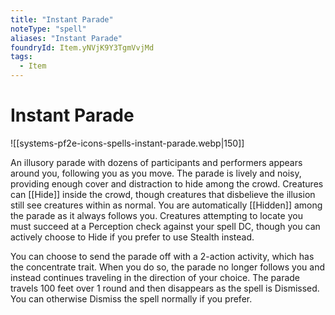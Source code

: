 ```yaml
---
title: "Instant Parade"
noteType: "spell"
aliases: "Instant Parade"
foundryId: Item.yNVjK9Y3TgmVvjMd
tags:
  - Item
---
```


# Instant Parade
![[systems-pf2e-icons-spells-instant-parade.webp|150]]

An illusory parade with dozens of participants and performers appears around you, following you as you move. The parade is lively and noisy, providing enough cover and distraction to hide among the crowd. Creatures can [[Hide]] inside the crowd, though creatures that disbelieve the illusion still see creatures within as normal. You are automatically [[Hidden]] among the parade as it always follows you. Creatures attempting to locate you must succeed at a Perception check against your spell DC, though you can actively choose to Hide if you prefer to use Stealth instead.

You can choose to send the parade off with a 2-action activity, which has the concentrate trait. When you do so, the parade no longer follows you and instead continues traveling in the direction of your choice. The parade travels 100 feet over 1 round and then disappears as the spell is Dismissed. You can otherwise Dismiss the spell normally if you prefer.
